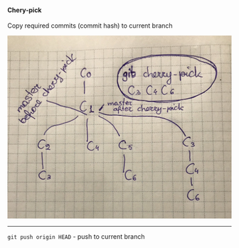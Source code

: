 #### Chery-pick
Copy required commits (commit hash) to current branch

![](assets/cherry-pick.jpeg)

---

`git push origin HEAD` - push to current branch
